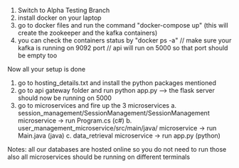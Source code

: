 1. Switch to Alpha Testing Branch
2. install docker on your laptop
3. go to docker files and run the command "docker-compose up" (this will create the zookeeper and the kafka containers)
4. you can check the containers status by "docker ps -a"
// make sure your kafka is running on 9092 port
// api will run on 5000 so that port should be empty too

Now all your setup is done
1. go to hosting_details.txt and install the python packages mentioned
2. go to api gateway folder and run python app.py  --> the flask server should now be running on 5000
3. go to microservices and fire up the 3 microservices
  a. session_management/SessionManagement/SessionManagement microservice -> run Program.cs (c#)
  b. user_management_microservice/src/main/java/ microservice -> run Main.java (java)
  c. data_retrieval microservice -> run app.py (python)

Notes: all our databases are hosted online so you do not need to run those
also all microservices should be running on different terminals
